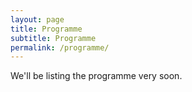 ```yaml
---
layout: page
title: Programme
subtitle: Programme
permalink: /programme/
---
```


We'll be listing the programme very soon.

<!--
Here's the programme and speaker line-up (TBC):

| 09:00 - 11:15 | **Arrival & Keynote**                                                                 |
|--------------:|:--------------------------------------------------------------------------------------|
| 09:00         | Open Doors, registration, draw your own badge, and coffee                             |
| 10:00         | Welcome announcements                                                                 |
| 10:15         | |
| 11:00         | Break                                                                                 |

| 11:15 - 13:15 | **Block 1**                                                                           |
|--------------:|:--------------------------------------------------------------------------------------|
|               | ... |
|               | ... |
|               | ... |
|               | ... |
| 12:00         | Lunch                                                                                 |

| 13:15 - 14:15 | **Block 2**                                                                           |
|--------------:|:--------------------------------------------------------------------------------------|
|               | ... |
|               | ... |
|               | ... |
|               | ... |
| 14:00         | Break                                                                                 |

| 14:15 - 15:30 | **Block 3**                                                                           |
|--------------:|:--------------------------------------------------------------------------------------|
|               | ... |
|               | ... |
|               | ... |
|               | ... |
| 15:00         | Long break                                                                            |

| 15:30 - 16:30 | **Block 4**                                                                           |
|--------------:|:--------------------------------------------------------------------------------------|
|               | ... |
|               | ... |
|               | ... |
|               | ... |
| 16:15         | Closing remarks and goodbye                                                           |
-->
